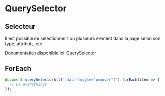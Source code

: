 QuerySelector
=============

Selecteur
---------

Il est possible de séléctionner 1 ou plusieurs element dans la page selon son type, attributs, etc.

Documentation disponible ici: [QuerySelector](https://developer.mozilla.org/fr/docs/Web/API/Document/querySelector)


ForEach
-------

```javascript
document.querySelectorAll('[data-toggle="popover"]').forEach(item => {
  // Do everythings
});
```